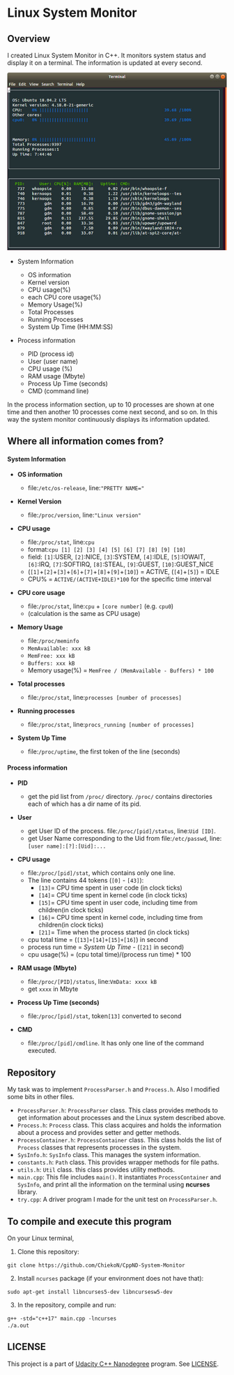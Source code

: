 # Linux System Monitor

## Overview

I created Linux System Monitor in C++. It monitors system status and display it on a terminal. The information is updated at every second.

![alt system_monitor](images/system_monitor_2.jpg)

- System Information
  - OS information
  - Kernel version
  - CPU usage(%)
  - each CPU core usage(%)
  - Memory Usage(%)
  - Total Processes
  - Running Processes
  - System Up Time (HH:MM:SS)

- Process information
  - PID (process id)
  - User (user name)
  - CPU usage (%)
  - RAM usage (Mbyte)
  - Process Up Time (seconds)
  - CMD (command line)

In the process information section, up to 10 processes are shown at one time and then another 10 processes come next second, and so on. In this way the system monitor continuously displays its information updated.

## Where all information comes from?
#### System Information
- **OS information**
  - file:`/etc/os-release`, line:`"PRETTY NAME="`

- **Kernel Version**
  - file:`/proc/version`, line:`"Linux version"`

- **CPU usage**
  - file:`/proc/stat`, line:`cpu`
  - format:`cpu [1] [2] [3] [4] [5] [6] [7] [8] [9] [10]`
  - field: `[1]`:USER, `[2]`:NICE, `[3]`:SYSTEM, `[4]`:IDLE, `[5]`:IOWAIT, `[6]`:IRQ, `[7]`:SOFTIRQ, `[8]`:STEAL, `[9]`:GUEST, `[10]`:GUEST_NICE
  - (`[1]`+`[2]`+`[3]`+`[6]`+`[7]`+`[8]`+`[9]`+`[10]`) = ACTIVE, (`[4]`+`[5]`) = IDLE
  - CPU% = `ACTIVE/(ACTIVE+IDLE)*100`  for the specific time interval

- **CPU core usage**
  - file:`/proc/stat`, line:`cpu` + `[core number]` (e.g. `cpu0`)
  - (calculation is the same as CPU usage)

- **Memory Usage**
  - file:`/proc/meminfo`
  - `MemAvailable: xxx kB`
  - `MemFree: xxx kB`
  - `Buffers: xxx kB`
  - Memory usage(%) = `MemFree / (MemAvailable - Buffers) * 100`

- **Total processes**
  - file:`/proc/stat`, line:`processes [number of processes]`

- **Running processes**
  - file:`/proc/stat`, line:`procs_running [number of processes]`

- **System Up Time**
  - file:`/proc/uptime`, the first token of the line (seconds)

#### Process information
- **PID**
  - get the pid list from `/proc/` directory. `/proc/` contains directories each of which has a dir name of its pid.

- **User**
  - get User ID of the process. file:`/proc/[pid]/status`, line:`Uid [ID]`.
  - get User Name corresponding to the Uid from file:`/etc/passwd`, line:`[user name]:[?]:[Uid]:...`

- **CPU usage**
  - file:`/proc/[pid]/stat`, which contains only one line.
  - The line contains 44 tokens (`[0]` - `[43]`):
    - `[13]`= CPU time spent in user code (in clock ticks)
    - `[14]`= CPU time spent in kernel code (in clock ticks)
    - `[15]`= CPU time spent in user code, including time from children(in clock ticks)
    - `[16]`= CPU time spent in kernel code, including time from children(in clock ticks)
    - `[21]`= Time when the process started (in clock ticks)
  - cpu total time = (`[13]+[14]+[15]+[16]`) in second
  - process run time = *System Up Time* - (`[21]` in second)
  - cpu usage(%) = (cpu total time)/(process run time) * 100

- **RAM usage (Mbyte)**
  - file:`/proc/[PID]/status`, line:`VmData: xxxx kB`
  - get `xxxx` in Mbyte

- **Process Up Time (seconds)**
  - file:`/proc/[pid]/stat`, token`[13]` converted to second

- **CMD**
  - file:`/proc/[pid]/cmdline`. It has only one line of the command executed.


## Repository
My task was to implement `ProcessParser.h` and `Process.h`. Also I modified some bits in other files.

 - `ProcessParser.h`: `ProcessParser` class. This class provides methods to get information about processes and the Linux system described above.
 - `Process.h`: `Process` class. This class acquires and holds the information about a process and provides setter and getter methods.
 - `ProcessContainer.h`: `ProcessContainer` class. This class holds the list of `Process` classes that represents processes in the system.
 - `SysInfo.h`: `SysInfo` class. This manages the system information.
 - `constants.h`: `Path` class. This provides wrapper methods for file paths.
 - `utils.h`: `Util` class. this class provides utility methods.
 - `main.cpp`: This file includes `main()`. It instantiates `ProcessContainer` and `SysInfo`, and print all the information on the terminal using **ncurses** library.
 - `try.cpp`: A driver program I made for the unit test on `ProcessParser.h`.

## To compile and execute this program

On your Linux terminal,

1. Clone this repository:
```
git clone https://github.com/ChiekoN/CppND-System-Monitor
```

2. Install `ncurses` package (if your environment does not have that):
```
sudo apt-get install libncurses5-dev libncursesw5-dev
```
3. In the repository, compile and run:
```
g++ -std="c++17" main.cpp -lncurses
./a.out
```

## LICENSE
This project is a part of [Udacity C++ Nanodegree](https://www.udacity.com/course/c-plus-plus-nanodegree--nd213) program. See [LICENSE](LICENSE).
